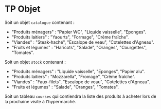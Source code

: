 # TP Objet

Soit un objet `catalogue` contenant :  

- "Produits ménagers" : "Papier WC", "Liquide vaisselle", "Eponges".  
- "Produits laitiers" : "Yaourts", "Formage", "Crême fraîche".  
- "Viandes" : "Steak-haché", "Escalope de veau", "Cotelettes d'Agneau".  
- "Fruits et légumes" : "Haricots", "Salade", "Oranges", "Courgettes", "Tomates".  

Soit un objet `stock` contenant :

- "Produits ménagers" : "Liquide vaisselle", "Eponges", "Papier alu".  
- "Produits laitiers" : "Mozzarella", "Fromage", "Crême fraîche".  
- "Viandes" : "Faux-filets", "Escalope de veau", "Cotelettes d'Agneau".  
- "Fruits et légumes" : "Salade", "Oranges", "Tomates".  

Soit un tableau `courses` qui contiendra la liste des produits à acheter lors de la prochaine visite à l'hypermarché.  
